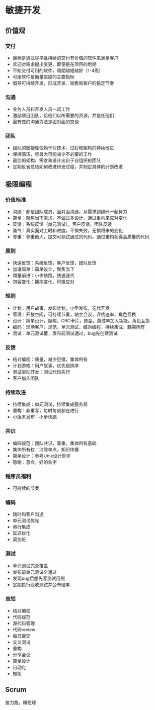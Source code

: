# 敏捷开发

## 价值观

### 交付

* 目标是通过尽早且持续的交付有价值的软件来满足客户
* 欢迎对需求提出变更，即便是在项目的后期
* 不断交付可用的软件，周期越短越好（1-4周）
* 可用软件是衡量进度的主要指标
* 倡导可持续开发，形成开发、销售和客户的稳定节奏

### 沟通

* 业务人员和开发人员一起工作
* 激励项目团队，给他们以所需要的资源，并信任他们
* 最有效的沟通方法是面对面的交谈

### 团队

* 团队的敏捷性依赖于对技术、过程和架构的持续改进
* 保持简洁，尽最大可能减少不必要的工作
* 最佳的架构、需求和设计出自于自组织的团队
* 定期反省总结如何改进研发过程，并制定具体的计划改进

## 极限编程

### 价值标准

* 沟通：都是团队成员，面对面沟通，从需求到编码一起努力
* 简单：聚焦当下需求，不做过多设计，通过重构来应对变化
* 反馈：系统反馈（单元测试），客户反馈，团队反馈
* 勇气：真实面对工时和进度，不惧失败，无惧将来的变化
* 尊重：尊重他人，提交可测试通过的代码，通过重构获得高质量的代码

### 原则

* 快速反馈：系统反馈，客户反馈，团队反馈
* 加谁简单：简单设计，聚焦当下
* 增量前进：小步快跑，快速迭代
* 包容变化：拥抱变化，积极应对

### 规则

* 计划：用户故事，发布计划，小型发布，迭代开发
* 管理：开放空间，可持续节奏，站立会议，评估速率，角色互换
* 设计：简单设计，隐喻，CRC卡片，原型，莫过早加入功能，角色互换
* 编码：现场客户，规范，单元测试，结对编程，持续集成，棘突所有
* 测试：单元测试覆，发布前测试通过，bug先创建测试

### 反馈

* 结对编程：质量，减少犯错，集体所有
* 计划游戏：用户故事，优先级排序
* 测试驱动开发：测试代码先行
* 客户加入团队

### 持续改进

* 持续集成：单元测试，持续集成服务器
* 重构：非重写，每时每刻都在进行
* 小版本发布：小步快跑

### 共识

* 编码规范：团队共识，尊重，集体所有基础
* 集体所有权：消除单点，知识传播
* 简单设计：参考Unix设计哲学
* 隐喻：意会，好的名字

### 程序员福利

* 可持续的节奏

### 编码

* 随时和客户沟通
* 单元测试优先
* 串行集成
* 延迟优化
* 莫加班

### 测试

* 单元测试完全覆盖
* 发布前单元测试全通过
* 发现bug后想先写测试用例
* 定期执行验收测试并公布结果

### 总结

* 结对编程
* 代码规范
* 源代码管理
* 代码review
* 每日提交
* 交叉测试
* 重构
* 分享会议
* 简单设计
* 自动化
* 框架

## Scrum

接力跑，橄榄球



